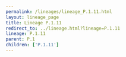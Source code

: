 ```yaml
---
permalink: /lineages/lineage_P.1.11.html
layout: lineage_page
title: Lineage P.1.11
redirect_to: ../lineage.html?lineage=P.1.11
lineage: P.1.11
parent: P.1
children: ['P.1.11']
---
```

